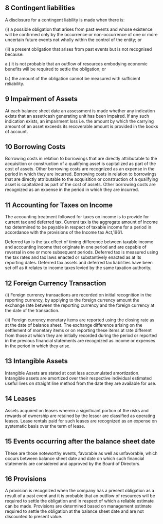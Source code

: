 ## 8 Contingent liabilities

A disclosure for a contingent liability is made when there is:

(i) a possible obligation that arises from past events and whose existence will be confirmed only by the occurrence or non-occurrence of one or more uncertain future events not wholly within the control of the entity; or

(ii) a present obligation that arises from past events but is not recognised because:

a.) it is not probable that an outflow of resources embodying economic benefits will be required to settle the obligation; or

b.) the amount of the obligation cannot be measured with sufficient reliability.

## 9 Impairment of Assets

At each balance sheet date an assessment is made whether any indication exists that an asset/cash generating unit has been impaired. If any such indication exists, an impairment loss i.e. the amount by which the carrying amount of an asset exceeds its recoverable amount is provided in the books of account.

## 10 Borrowing Costs

Borrowing costs in relation to borrowings that are directly attributable to the acquisition or construction of a qualifying asset is capitalized as part of the cost of assets. Other borrowing costs are recognized as an expense in the period in which they are incurred. Borrowing costs in relation to borrowings that are directly attributable to the acquisition or construction of a qualifying asset is capitalized as part of the cost of assets. Other borrowing costs are recognized as an expense in the period in which they are incurred.

## 11 Accounting for Taxes on Income

The accounting treatment followed for taxes on income is to provide for current tax and deferred tax. Current tax is the aggregate amount of income tax determined to be payable in respect of taxable income for a period in accordance with the provisions of the Income tax Act,1961.

Deferred tax is the tax effect of timing difference between taxable income and accounting income that originate in one period and are capable of reversal in one or more subsequent periods. Deferred tax is measured using the tax rates and tax laws enacted or substantively enacted as at its reporting dates. Deferred tax assets and deferred tax liabilities have been set off as it relates to income taxes levied by the same taxation authority.

## 12 Foreign Currency Transaction

(i) Foreign currency transactions are recorded on initial recognition in the reporting currency, by applying to the foreign currency amount the exchange rate between the reporting currency and the foreign currency at the date of the transaction.

(ii) Foreign currency monetary items are reported using the closing rate as at the date of balance sheet. The exchange difference arising on the settlement of monetary items or on reporting these items at rate different from those at which they are initially recorded during the period or reported in the previous financial statements are recognized as income or expenses in the period in which they arise.

## 13 Intangible Assets

Intangible Assets are stated at cost less accumulated amortization. Intangible assets are amortized over their respective individual estimated useful lives on straight line method from the date they are available for use.

## 14 Leases

Assets acquired on leases wherein a significant portion of the risks and rewards of ownership are retained by the lessor are classified as operating leases. Lease rentals paid for such leases are recognized as an expense on systematic basis over the term of lease.

## 15 Events occurring after the balance sheet date

These are those noteworthy events, favorable as well as unfavorable, which occurs between balance sheet date and date on which such financial statements are considered and approved by the Board of Directors.

## 16 Provisions

A provision is recognized when the company has a present obligation as a result of a past event and it is probable that an outflow of resources will be required to settle the obligation and in respect of which a reliable estimate can be made. Provisions are determined based on management estimate required to settle the obligation at the balance sheet date and are not discounted to present value.